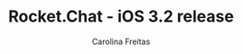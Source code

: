 ---
title: Rocket.Chat - iOS 3.2 release
dateEvent: 2018-12-19 10:00:00
extUrl: https://youtu.be/PJwxVrQfgrM
bgSize: cover
bgColor: 030c1a
author: Carolina Freitas
language: USA
cover: https://img.youtube.com/vi/PJwxVrQfgrM/0.jpg
categories:
  - Webinars
---